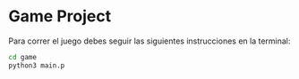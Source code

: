 # Game Project

Para correr el juego debes seguir las siguientes instrucciones en la terminal:

```sh
cd game
python3 main.p
```